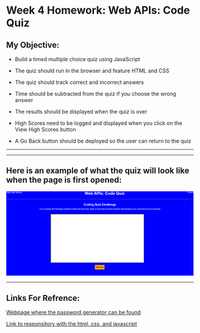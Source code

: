 # Week 4 Homework: Web APIs: Code Quiz

## My Objective:
* Build a timed multiple choice quiz using JavaScript

* The quiz should run in the browser and feature HTML and CSS

* The quiz should track correct and incorrect answers

* TIme should be subtracted from the quiz if you choose the wrong answer

* The results should be displayed when the quiz is over

* High Scores need to be logged and displayed when you click on the View High Scores button

* A Go Back button should be deployed so the user can return to the quiz
---

---
## Here is an example of what the quiz will look like when the page is first opened:

![code_quiz](assets/code_quiz.png)

---
## Links For Refrence:

[Webpage where the password generator can be found](https://carletta88.github.io/homework4/)

[Link to responsitory with the html, css, and javascript](https://github.com/Carletta88/homework4)
